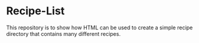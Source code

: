 # Recipe-List
This repository is to show how HTML can be used to create a simple recipe directory that contains many different recipes.
